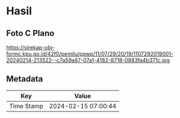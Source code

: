 # Hasil

## Foto C Plano

https://sirekap-obj-formc.kpu.go.id/42f0/pemilu/ppwp/11/07/29/20/19/1107292019001-20240214-213522--c7a59a87-07a1-4182-8718-0883fa4b371c.jpg


## Metadata

| Key        | Value               |
| ---------- | ------------------- |
| Time Stamp | 2024-02-15 07:00:44 |



